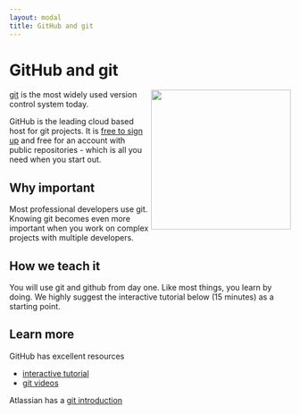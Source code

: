 ```yaml
---
layout: modal
title: GitHub and git
---
```


GitHub and git
===

<a href="http://github.com">
  <img src="https://github.global.ssl.fastly.net/images/modules/logos_page/Octocat.png" width="250" align="right" />
</a>

[git](http://git-scm.com/) is the most widely used version control system today.

GitHub is the leading cloud based host for git projects. It is [free to sign up](https://github.com) and free for an account with public repositories - which is all you need when you start out.

Why important
---

Most professional developers use git.  Knowing git becomes even more important when you work on complex projects with multiple developers.

How we teach it
---

You will use git and github from day one. Like most things, you learn by doing. We highly suggest the interactive tutorial below (15 minutes) as a starting point.

Learn more
---

GitHub has excellent resources

* [interactive tutorial](http://try.github.io/levels/1/challenges/1)
* [git videos](http://git-scm.com/videos)

Atlassian has a [git introduction](https://www.atlassian.com/git/tutorial/git-basics)
